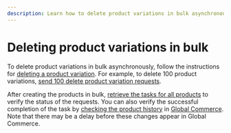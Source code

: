 ```yaml
---
description: Learn how to delete product variations in bulk asynchronously.
---
```


# Deleting product variations in bulk

To delete product variations in bulk asynchronously, follow the instructions for [deleting a product variation](../../manage-products-asynchronous-api/deleting-a-product-variation.md). For example, to delete 100 product variations, [send 100 delete product variation requests](../../manage-products-asynchronous-api/deleting-a-product-variation.md).

After creating the products in bulk, [retrieve the tasks for all products](../../get-the-task-status-for-a-product-synchronous-api/retrieving-the-tasks-for-products.md#retrieving-the-tasks-for-all-products) to verify the status of the requests. You can also verify the successful completion of the task by [checking the product history](deleting-product-variations-in-bulk.md#product-history-attributes) in [Global Commerce](https://gc.digitalriver.com/gc/ent/login.do). Note that there may be a delay before these changes appear in Global Commerce.&#x20;
